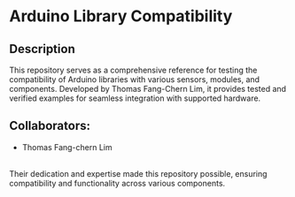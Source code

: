 # Arduino Library Compatibility

## Description
This repository serves as a comprehensive reference for testing the compatibility of Arduino libraries with various sensors, modules, and components. Developed by Thomas Fang-Chern Lim, it provides tested and verified examples for seamless integration with supported hardware.

## Collaborators:
- Thomas Fang-chern Lim
<br>
Their dedication and expertise made this repository possible, ensuring compatibility and functionality across various components.
